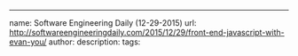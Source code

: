 ---
name: Software Engineering Daily (12-29-2015)
url: http://softwareengineeringdaily.com/2015/12/29/front-end-javascript-with-evan-you/
author: 
description: 
tags: